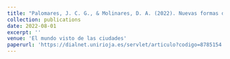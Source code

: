 ```yaml
---
title: "Palomares, J. C. G., & Molinares, D. A. (2022). Nuevas formas de movilidad en la ciudad. In El mundo visto de las ciudades (pp. 583-590). Tirant Humanidades."
collection: publications
date: 2022-08-01
excerpt: ''
venue: 'El mundo visto de las ciudades'
paperurl: 'https://dialnet.unirioja.es/servlet/articulo?codigo=8785154'
---
```

